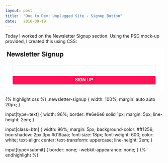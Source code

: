 ```yaml
---
layout: post
title:  "Doc to Dev: Unplugged Site - Signup Button"
date:   2016-09-19
---
```

Today I worked on the Newsletter Signup section. Using the PSD mock-up provided, I created this using CSS:

![Newsletter Signup](/assets/img/091916.png)

{% highlight css %}
.newsletter-signup {
  width: 100%;
  margin: auto auto 20px;
}

input[type=text] {
  width: 96%;
  border: #e6e6e6 solid 1px;
  margin: 5px;
  line-height: 2em;
}

input[class=btn] {
  width: 96%;
  margin: 5px;
  background-color: #ff1256;
  box-shadow: 2px 3px #d19aaa;
  font-size: 18px;
  font-weight: 600;
  color: white;
  text-align: center;
  text-transform: uppercase;
  line-height: 2em;
}

input[type=submit] {
  border: none;
  -webkit-appearance: none;
}
{% endhighlight %}
